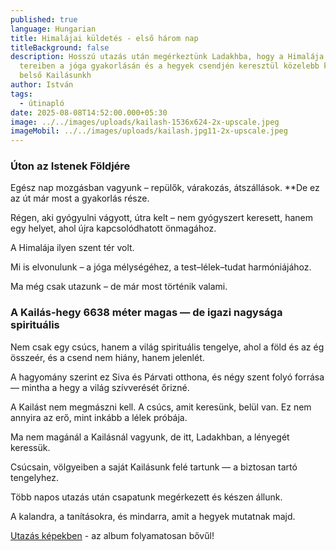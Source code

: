 ```yaml
---
published: true
language: Hungarian
title: Himalájai küldetés - első három nap
titleBackground: false
description: Hosszú utazás után megérkeztünk Ladakhba, hogy a Himalája szent
  tereiben a jóga gyakorlásán és a hegyek csendjén keresztül közelebb kerüljünk
  belső Kailásunkh
author: István
tags:
  - útinapló
date: 2025-08-08T14:52:00.000+05:30
image: ../../images/uploads/kailash-1536x624-2x-upscale.jpeg
imageMobil: ../../images/uploads/kailash.jpg11-2x-upscale.jpeg
---
```

### Úton az Istenek Földjére

Egész nap mozgásban vagyunk – repülők, várakozás, átszállások. **De ez az út már most a gyakorlás része.

<div class="blog-island-section">Régen, aki gyógyulni vágyott, útra kelt – nem gyógyszert keresett, hanem egy helyet, ahol újra kapcsolódhatott önmagához.</div>

A Himalája ilyen szent tér volt.

Mi is elvonulunk – a jóga mélységéhez, a test–lélek–tudat harmóniájához.

Ma még csak utazunk – de már most történik valami.

### A Kailás-hegy 6638 méter magas — de igazi nagysága spirituális

Nem csak egy csúcs, hanem a világ spirituális tengelye, ahol a föld és az ég összeér, és a csend nem hiány, hanem jelenlét.

A hagyomány szerint ez Siva és Párvati otthona, és négy szent folyó forrása — mintha a hegy a világ szívverését őrizné.

<div class="blog-island-section">A Kailást nem megmászni kell. A csúcs, amit keresünk, belül van. Ez nem annyira az erő, mint inkább a lélek próbája.</div>

Ma nem magánál a Kailásnál vagyunk, de itt, Ladakhban, a lényegét keressük.

Csúcsain, völgyeiben a saját Kailásunk felé tartunk — a biztosan tartó tengelyhez.

Több napos utazás után csapatunk megérkezett és készen állunk.

A kalandra, a tanításokra, és mindarra, amit a hegyek mutatnak majd.

[Utazás képekben](https://bandha.works/galeria/2025-ladakh-retreat/) - az album folyamatosan bővűl!

